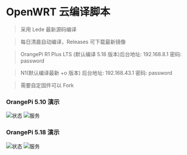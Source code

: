 # OpenWRT 云编译脚本

> 采用 Lede 最新源码编译

> 每日清晨自动编译，Releases 可下载最新镜像

> OrangePi R1 Plus LTS (默认编译 5.18 版本)后台地址: 192.168.8.1 密码: password

> N1(默认编译最新 +o 版本) 后台地址: 192.168.43.1 密码: password

> 需要自定固件可以 Fork

### OrangePi 5.10 演示
![状态](./images/OrangePi-5.10-Status.png)
![服务](./images/OrangePi-5.10services.png)
### OrangePi 5.18 演示
![状态](./images/OrangePi-5.18-Status.png)
![服务](./images/OrangePi-5.18services.png)